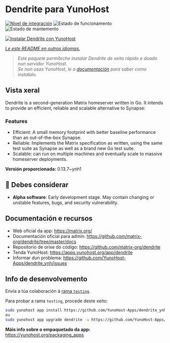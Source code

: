 <!--
NOTA: Este README foi creado automáticamente por <https://github.com/YunoHost/apps/tree/master/tools/readme_generator>
NON debe editarse manualmente.
-->

# Dendrite para YunoHost

[![Nivel de integración](https://dash.yunohost.org/integration/dendrite.svg)](https://dash.yunohost.org/appci/app/dendrite) ![Estado de funcionamento](https://ci-apps.yunohost.org/ci/badges/dendrite.status.svg) ![Estado de mantemento](https://ci-apps.yunohost.org/ci/badges/dendrite.maintain.svg)

[![Instalar Dendrite con YunoHost](https://install-app.yunohost.org/install-with-yunohost.svg)](https://install-app.yunohost.org/?app=dendrite)

*[Le este README en outros idiomas.](./ALL_README.md)*

> *Este paquete permíteche instalar Dendrite de xeito rápido e doado nun servidor YunoHost.*  
> *Se non usas YunoHost, le a [documentación](https://yunohost.org/install) para saber como instalalo.*

## Vista xeral

Dendrite is a second-generation Matrix homeserver written in Go. It intends to provide an efficient, reliable and scalable alternative to Synapse:

### Features

- Efficient: A small memory footprint with better baseline performance than an out-of-the-box Synapse.
- Reliable: Implements the Matrix specification as written, using the same test suite as Synapse as well as a brand new Go test suite.
- Scalable: can run on multiple machines and eventually scale to massive homeserver deployments.


**Versión proporcionada:** 0.13.7~ynh1
## :red_circle: Debes considerar

- **Alpha software**: Early development stage. May contain changing or unstable features, bugs, and security vulnerability.

## Documentación e recursos

- Web oficial da app: <https://matrix.org/>
- Documentación oficial para admin: <https://github.com/matrix-org/dendrite/tree/master/docs>
- Repositorio de orixe do código: <https://github.com/matrix-org/dendrite>
- Tenda YunoHost: <https://apps.yunohost.org/app/dendrite>
- Informar dun problema: <https://github.com/YunoHost-Apps/dendrite_ynh/issues>

## Info de desenvolvemento

Envía a túa colaboración á [rama `testing`](https://github.com/YunoHost-Apps/dendrite_ynh/tree/testing).

Para probar a rama `testing`, procede deste xeito:

```bash
sudo yunohost app install https://github.com/YunoHost-Apps/dendrite_ynh/tree/testing --debug
ou
sudo yunohost app upgrade dendrite -u https://github.com/YunoHost-Apps/dendrite_ynh/tree/testing --debug
```

**Máis info sobre o empaquetado da app:** <https://yunohost.org/packaging_apps>
